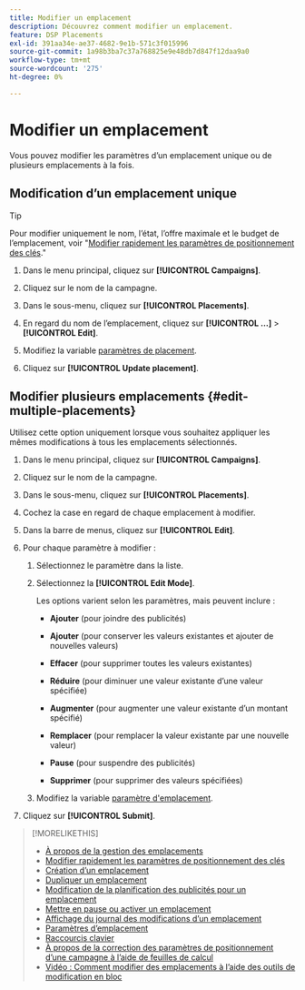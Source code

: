 ```yaml
---
title: Modifier un emplacement
description: Découvrez comment modifier un emplacement.
feature: DSP Placements
exl-id: 391aa34e-ae37-4682-9e1b-571c3f015996
source-git-commit: 1a98b3ba7c37a768825e9e48db7d847f12daa9a0
workflow-type: tm+mt
source-wordcount: '275'
ht-degree: 0%

---
```


# Modifier un emplacement

Vous pouvez modifier les paramètres d’un emplacement unique ou de plusieurs emplacements à la fois.

<!-- Some placements don't have this option. Clarify which placement types aren't eligible -- is it PG placements, or all placements using private inventory? And anything else? -->

## Modification d’un emplacement unique

>[!TIP]
>
> Pour modifier uniquement le nom, l’état, l’offre maximale et le budget de l’emplacement, voir &quot;[Modifier rapidement les paramètres de positionnement des clés](/help/dsp/campaign-management/placements/placement-quick-edit.md).&quot;

1. Dans le menu principal, cliquez sur **[!UICONTROL Campaigns]**.

1. Cliquez sur le nom de la campagne.

1. Dans le sous-menu, cliquez sur **[!UICONTROL Placements]**.

1. En regard du nom de l’emplacement, cliquez sur  **[!UICONTROL ...]** > **[!UICONTROL Edit]**.

1. Modifiez la variable [paramètres de placement](placement-settings.md).

1. Cliquez sur **[!UICONTROL Update placement]**.

## Modifier plusieurs emplacements {#edit-multiple-placements}

Utilisez cette option uniquement lorsque vous souhaitez appliquer les mêmes modifications à tous les emplacements sélectionnés.

1. Dans le menu principal, cliquez sur **[!UICONTROL Campaigns]**.

1. Cliquez sur le nom de la campagne.

1. Dans le sous-menu, cliquez sur **[!UICONTROL Placements]**.

1. Cochez la case en regard de chaque emplacement à modifier.

1. Dans la barre de menus, cliquez sur **[!UICONTROL Edit]**.

1. Pour chaque paramètre à modifier :

   1. Sélectionnez le paramètre dans la liste.

   1. Sélectionnez la **[!UICONTROL Edit Mode]**.

      Les options varient selon les paramètres, mais peuvent inclure :

      * **Ajouter** (pour joindre des publicités)

      * **Ajouter** (pour conserver les valeurs existantes et ajouter de nouvelles valeurs)

      * **Effacer** (pour supprimer toutes les valeurs existantes)

      * **Réduire** (pour diminuer une valeur existante d’une valeur spécifiée)

      * **Augmenter** (pour augmenter une valeur existante d’un montant spécifié)

      * **Remplacer** (pour remplacer la valeur existante par une nouvelle valeur)

      * **Pause** (pour suspendre des publicités)

      * **Supprimer** (pour supprimer des valeurs spécifiées)
   1. Modifiez la variable [paramètre d&#39;emplacement](placement-settings.md).


1. Cliquez sur **[!UICONTROL Submit]**.

>[!MORELIKETHIS]
>
>* [À propos de la gestion des emplacements](placement-about.md)
>* [Modifier rapidement les paramètres de positionnement des clés](placement-quick-edit.md)
>* [Création d’un emplacement](placement-create.md)
>* [Dupliquer un emplacement](placement-duplicate.md)
>* [Modification de la planification des publicités pour un emplacement](placement-edit-ad-schedule.md)
>* [Mettre en pause ou activer un emplacement](placement-pause-activate.md)
>* [Affichage du journal des modifications d’un emplacement](placement-change-log.md)
>* [Paramètres d’emplacement](placement-settings.md)
>* [Raccourcis clavier](/help/dsp/campaign-management/reports/keyboard-shortcuts.md)
>* [À propos de la correction des paramètres de positionnement d’une campagne à l’aide de feuilles de calcul](/help/dsp/campaign-management/qa/qa-about.md)
>* [Vidéo : Comment modifier des emplacements à l’aide des outils de modification en bloc](https://experienceleague.adobe.com/docs/advertising-learn/tutorials/dsp/bulk-edit-placement-tools.html)

